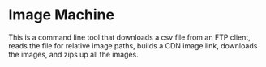 # Image Machine

This is a command line tool that downloads a csv file from an FTP
client, reads the file for relative image paths, builds a CDN image
link, downloads the images, and zips up all the images.
